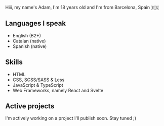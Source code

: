 Hiii, my name's Adam, I'm 18 years old and I'm from Barcelona, Spain 🇪🇸  

## Languages I speak
- English (B2+)
- Catalan (native)
- Spanish (native)

## Skills
- HTML
- CSS, SCSS/SASS & Less
- JavaScript & TypeScript
- Web Frameworks, namely React and Svelte

## Active projects
I'm actively working on a project I'll publish soon. Stay tuned ;)

